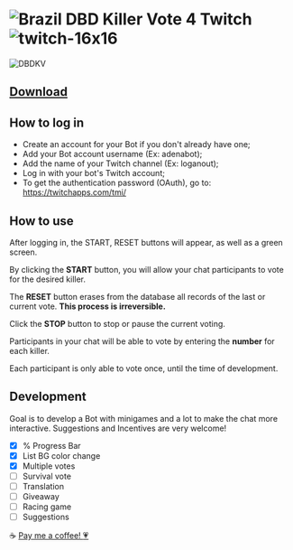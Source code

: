 # ![Brazil](https://user-images.githubusercontent.com/4658212/228728488-d20fa9a9-781e-45a8-b597-057211a485b0.png) DBD Killer Vote 4 Twitch ![twitch-16x16](https://user-images.githubusercontent.com/4658212/228728221-e39a28b0-4199-41a3-b433-0c4b09ad6aee.png)


<picture>
  <source media="(prefers-color-scheme: dark)" srcset="https://i.ibb.co/kgLLYbv/Screenshot-1.png">
  <source media="(prefers-color-scheme: light)" srcset="https://i.ibb.co/kgLLYbv/Screenshot-1.png">
  <img alt="DBDKV" src="https://i.ibb.co/kgLLYbv/Screenshot-1.png">
</picture>

## [Download](https://github.com/loganout/DBD_Killer_Vote_4_Twitch/archive/refs/heads/main.zip)

## How to log in
* Create an account for your Bot if you don't already have one;
* Add your Bot account username (Ex: adenabot);
* Add the name of your Twitch channel (Ex: loganout);
* Log in with your bot's Twitch account;
* To get the authentication password (OAuth), go to: https://twitchapps.com/tmi/

## How to use
After logging in, the START, RESET buttons will appear, as well as a green screen.

By clicking the **START** button, you will allow your chat participants to vote for the desired killer.

The **RESET** button erases from the database all records of the last or current vote. **This process is irreversible.**

Click the **STOP** button to stop or pause the current voting.

Participants in your chat will be able to vote by entering the **number** for each killer.

Each participant is only able to vote once, until the time of development.

## Development
Goal is to develop a Bot with minigames and a lot to make the chat more interactive. Suggestions and Incentives are very welcome!

- [x] % Progress Bar
- [x] List BG color change
- [x] Multiple votes
- [ ] Survival vote
- [ ] Translation
- [ ] Giveaway
- [ ] Racing game
- [ ] Suggestions

:coffee: [Pay me a coffee! :heartpulse:](https://www.paypal.com/donate/?hosted_button_id=522YQG8LS9WBY)
